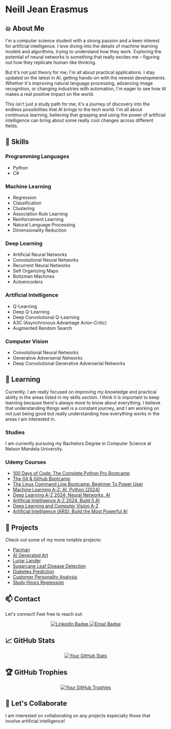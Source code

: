 # Neill Jean Erasmus

## 💥 About Me

I'm a computer science student with a strong passion and a keen interest for artificial intelligence. I love diving into the details of machine learning models and algorithms, trying to understand how they work. Exploring the potential of neural networks is something that really excites me – figuring out how they replicate human-like thinking.

But it's not just theory for me; I'm all about practical applications. I stay updated on the latest in AI, getting hands-on with the newest developments. Whether it's improving natural language processing, advancing image recognition, or changing industries with automation, I'm eager to see how AI makes a real positive impact on the world.

This isn't just a study path for me; it's a journey of discovery into the endless possibilities that AI brings to the tech world. I'm all about continuous learning, believing that grasping and using the power of artificial intelligence can bring about some really cool changes across different fields.

## 🚀 Skills

### Programming Languages

- Python
- C#

### Machine Learning

- Regression
- Classification
- Clustering
- Association Rule Learning
- Reinforcement Learning
- Natural Language Processing
- Dimensionality Reduction

### Deep Learning

- Artificial Neural Networks
- Convolutional Neural Networks
- Recurrent Neural Networks
- Self Organizing Maps
- Boltzman Machines
- Autoencoders

### Artificial Intelligence

- Q-Learning
- Deep Q-Learning
- Deep Convolutional Q-Learning
- A3C (Asynchronous Advantage Actor-Critic)
- Augmented Random Search

### Computer Vision

- Convolutional Neural Networks
- Generative Adverserial Networks
- Deep Convolutional Generative Adverserial Networks

## 🌱 Learning

Currently, I am really focused on improving my knowledge and practical ability in the areas listed in my skills section. I think it is important to keep learning because there's always more to know about everything. I believe that understanding things well is a constant journey, and I am working on not just being good but really understanding how everything works in the areas I am interested in.

### Studies

I am currently pursuing my Bachelors Degree in Computer Science at Nelson Mandela University.

### Udemy Courses

- [100 Days of Code: The Complete Python Pro Bootcamp](https://www.udemy.com/course/100-days-of-code/)
- [The Git & Github Bootcamp](https://www.udemy.com/course/git-and-github-bootcamp/)
- [The Linux Command Line Bootcamp: Beginner To Power User](https://www.udemy.com/course/the-linux-command-line-bootcamp/)
- [Machine Learning A-Z: AI, Python [2024]](https://www.udemy.com/course/machinelearning/)
- [Deep Learning A-Z 2024: Neural Networks, AI](https://www.udemy.com/course/deeplearning/)
- [Artificial Intelligence A-Z 2024: Build 5 AI](https://www.udemy.com/course/artificial-intelligence-az/)
- [Deep Learning and Computer Vision A-Z](https://www.udemy.com/course/computer-vision-a-z/)
- [Artificial Intelligence (ARS): Build the Most Powerful AI](https://www.udemy.com/course/artificial-intelligence-ars/)

## 🔭 Projects

Check out some of my more notable projects:

- [Pacman](https://github.com/Neill-Erasmus/pacman)
- [AI Generated Art](https://github.com/Neill-Erasmus/ai-generated-art)
- [Lunar Lander](https://github.com/Neill-Erasmus/lunar-lander)
- [Sugarcane Leaf Disease Detection](https://github.com/Neill-Erasmus/sugarcane-leaf-disease-detection)
- [Diabetes Prediction](https://github.com/Neill-Erasmus/diabetes-classification)
- [Customer Personality Analysis](https://github.com/Neill-Erasmus/customer-personality-analysis?tab=readme-ov-file)
- [Study Hours Regression](https://github.com/Neill-Erasmus/study-hours-regression)

## 📫 Contact

Let's connect! Feel free to reach out:

<div id="badges">
  <p align="center">
    <a href="https://www.linkedin.com/in/neill-jean-erasmus">
        <img src="https://img.shields.io/badge/LinkedIn-blue?style=for-the-badge&logo=linkedin&logoColor=white" alt="LinkedIn Badge">
    </a>
    <a href="mailto:neill.erasmus@icloud.com">
        <img src="https://img.shields.io/badge/Email-red?style=for-the-badge&logo=mail.ru" alt="Email Badge">
    </a>
  </p>
</div>

## 📈 GitHub Stats

<p align="center">
  <a href="https://github.com/anuraghazra/github-readme-stats">
    <img alt="Your GitHub Stats" src="https://github-readme-stats.vercel.app/api?username=Neill-Erasmus&show_icons=true&count_private=true&hide=contribs&theme=dark">
  </a>
</p>

## 🏆 GitHub Trophies

<p align="center">
  <a href="https://github.com/ryo-ma/github-profile-trophy">
    <img alt="Your GitHub Trophies" src="https://github-profile-trophy.vercel.app/?username=Neill-Erasmus&theme=darkhub">
  </a>
</p>

## 🤝 Let's Collaborate

I am interested on collaborating on any projects especially those that involve artificial intelligence!
